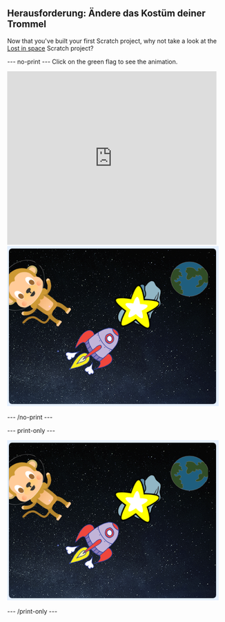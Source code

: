 ## Herausforderung: Ändere das Kostüm deiner Trommel

Now that you've built your first Scratch project, why not take a look at the [Lost in space](https://projects.raspberrypi.org/en/projects/lost-in-space?utm_source=pathway&utm_medium=whatnext&utm_campaign=projects) Scratch project?

\--- no-print \--- Click on the green flag to see the animation.

<div class="scratch-preview">
  <iframe allowtransparency="true" width="485" height="402" src="https://scratch.mit.edu/projects/embed/276873231/?autostart=false" frameborder="0" scrolling="no"></iframe>
  <img src="images/space-final.png">
</div>

\--- /no-print \---

\--- print-only \---

![Complete project](images/space-final.png)

\--- /print-only \---